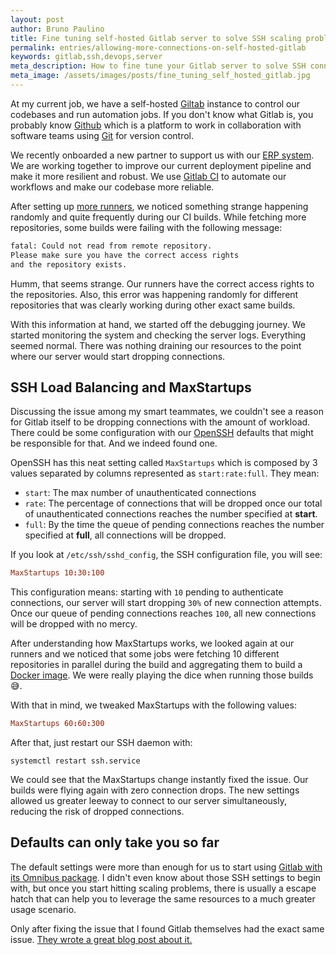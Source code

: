 ```yaml
---
layout: post
author: Bruno Paulino
title: Fine tuning self-hosted Gitlab server to solve SSH scaling problems
permalink: entries/allowing-more-connections-on-self-hosted-gitlab
keywords: gitlab,ssh,devops,server
meta_description: How to fine tune your Gitlab server to solve SSH connection issues.
meta_image: /assets/images/posts/fine_tuning_self_hosted_gitlab.jpg
---
```


At my current job, we have a self-hosted [Giltab](https://gitlab.com/) instance to control our codebases and run automation jobs. If you don't know what Gitlab is, you probably know [Github](https://github.com/) which is a platform to work in collaboration with software teams using [Git](https://git-scm.com/) for version control.

We recently onboarded a new partner to support us with our [ERP system](https://github.com/odoo/odoo). We are working together to improve our current deployment pipeline and make it more resilient and robust. We use [Gitlab CI](https://docs.gitlab.com/ee/ci/) to automate our workflows and make our codebase more reliable.

After setting up [more runners](https://docs.gitlab.com/runner/), we noticed something strange happening randomly and quite frequently during our CI builds. While fetching more repositories, some builds were failing with the following message:

```txt
fatal: Could not read from remote repository.
Please make sure you have the correct access rights
and the repository exists.
```

Humm, that seems strange. Our runners have the correct access rights to the repositories. Also, this error was happening randomly for different repositories that was clearly working during other exact same builds.

With this information at hand, we started off the debugging journey. We started monitoring the system and checking the server logs. Everything seemed normal. There was nothing draining our resources to the point where our server would start dropping connections.

## SSH Load Balancing and MaxStartups

Discussing the issue among my smart teammates, we couldn't see a reason for Gitlab itself to be dropping connections with the amount of workload. There could be some configuration with our [OpenSSH](https://www.openssh.com/) defaults that might be responsible for that. And we indeed found one.

OpenSSH has this neat setting called `MaxStartups` which is composed by 3 values separated by columns represented as `start:rate:full`. They mean:

* `start`: The max number of unauthenticated connections
* `rate`: The percentage of connections that will be dropped once our total of unauthenticated connections reaches the number specified at __start__.
* `full`: By the time the queue of pending connections reaches the number specified at __full__, all connections will be dropped.

If you look at `/etc/ssh/sshd_config`, the SSH configuration file, you will see:

```toml
MaxStartups 10:30:100
```

This configuration means: starting with `10` pending to authenticate connections, our server will start dropping `30%` of new connection attempts. Once our queue of pending connections reaches `100`, all new connections will be dropped with no mercy.

After understanding how MaxStartups works, we looked again at our runners and we noticed that some jobs were fetching 10 different repositories in parallel during the build and aggregating them to build a [Docker image](https://en.wikipedia.org/wiki/Docker_(software)). We were really playing the dice when running those builds 😅.

With that in mind, we tweaked MaxStartups with the following values:

```toml
MaxStartups 60:60:300
```

After that, just restart our SSH daemon with:

```shell
systemctl restart ssh.service
```

We could see that the MaxStartups change instantly fixed the issue. Our builds were flying again with zero connection drops. The new settings allowed us greater leeway to connect to our server simultaneously, reducing the risk of dropped connections.

## Defaults can only take you so far

The default settings were more than enough for us to start using [Gitlab with its Omnibus package](https://docs.gitlab.com/omnibus/). I didn't even know about those SSH settings to begin with, but once you start hitting scaling problems, there is usually a escape hatch that can help you to leverage the same resources to a much greater usage scenario.

Only after fixing the issue that I found Gitlab themselves had the exact same issue. [They wrote a great blog post about it.](https://about.gitlab.com/blog/2019/08/27/tyranny-of-the-clock/)
